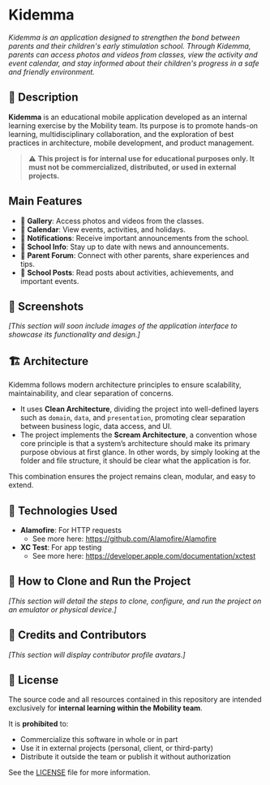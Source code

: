 # Kidemma

_Kidemma is an application designed to strengthen the bond between parents and their children's early stimulation school. Through Kidemma, parents can access photos and videos from classes, view the activity and event calendar, and stay informed about their children's progress in a safe and friendly environment._

## 📱 Description

**Kidemma** is an educational mobile application developed as an internal learning exercise by the Mobility team. Its purpose is to promote hands-on learning, multidisciplinary collaboration, and the exploration of best practices in architecture, mobile development, and product management.

> ⚠️ **This project is for internal use for educational purposes only. It must not be commercialized, distributed, or used in external projects.**

## Main Features

- 📸 **Gallery**: Access photos and videos from the classes.
- 📅 **Calendar**: View events, activities, and holidays.
- 🔔 **Notifications**: Receive important announcements from the school.
- 📖 **School Info**: Stay up to date with news and announcements.
- 💬 **Parent Forum**: Connect with other parents, share experiences and tips.
- 📝 **School Posts**: Read posts about activities, achievements, and important events.

## 📸 Screenshots

_[This section will soon include images of the application interface to showcase its functionality and design.]_

## 🏗️ Architecture

Kidemma follows modern architecture principles to ensure scalability, maintainability, and clear separation of concerns.

- It uses **Clean Architecture**, dividing the project into well-defined layers such as `domain`, `data`, and `presentation`, promoting clear separation between business logic, data access, and UI.
- The project implements the **Scream Architecture**, a convention whose core principle is that a system’s architecture should make its primary purpose obvious at first glance. In other words, by simply looking at the folder and file structure, it should be clear what the application is for.

This combination ensures the project remains clean, modular, and easy to extend.

## 🧰 Technologies Used

- **Alamofire**: For HTTP requests
  - See more here: https://github.com/Alamofire/Alamofire
- **XC Test**: For app testing
  - See more here: https://developer.apple.com/documentation/xctest

## 🚀 How to Clone and Run the Project

_[This section will detail the steps to clone, configure, and run the project on an emulator or physical device.]_

## 👥 Credits and Contributors

_[This section will display contributor profile avatars.]_

## 📄 License

The source code and all resources contained in this repository are intended exclusively for **internal learning within the Mobility team**.

It is **prohibited** to:
- Commercialize this software in whole or in part  
- Use it in external projects (personal, client, or third-party)  
- Distribute it outside the team or publish it without authorization  

<!-- TODO: Setup the link to the LICENSE file -->
See the [LICENSE](./LICENSE) file for more information.
